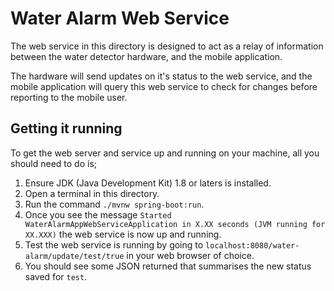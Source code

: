 # Water Alarm Web Service
The web service in this directory is designed to act as a relay of information between the water detector hardware, and the mobile application.

The hardware will send updates on it's status to the web service, and the mobile application will query this web service to check for changes before reporting to the mobile user.

## Getting it running

To get the web server and service up and running on your machine, all you should need to do is;

1. Ensure JDK (Java Development Kit) 1.8 or laters is installed.
2. Open a terminal in this directory.
3. Run the command `./mvnw spring-boot:run`.
4. Once you see the message `Started WaterAlarmAppWebServiceApplication in X.XX seconds (JVM running for XX.XXX)` the web service is now up and running.
5. Test the web service is running by going to `localhost:8080/water-alarm/update/test/true` in your web browser of choice.
6. You should see some JSON returned that summarises the new status saved for `test`.

